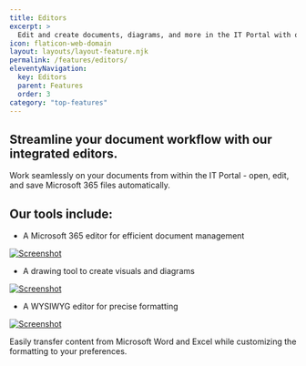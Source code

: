 ```yaml
---
title: Editors
excerpt: >
  Edit and create documents, diagrams, and more in the IT Portal with our powerful editors.
icon: flaticon-web-domain
layout: layouts/layout-feature.njk
permalink: /features/editors/
eleventyNavigation:
  key: Editors
  parent: Features
  order: 3
category: "top-features"
---
```


## Streamline your document workflow with our integrated editors.

Work seamlessly on your documents from within the  IT Portal - open, edit, and save Microsoft 365 files automatically. 

## Our tools include:

- A Microsoft 365 editor for efficient document management

<a href="https://youtu.be/8tnVN1Fy6iY"><img class="img-fluid" src="https://www.itportal.com/v4/images/office.gif?rID=6" alt="Screenshot"></a>

- A drawing tool to create visuals and diagrams

<a href="https://www.youtube.com/watch?v=utRC0zhmqaE"><img class="img-fluid" src="https://www.itportal.com/v4/images/drawing.png?rID=6" alt="Screenshot"></a>

- A WYSIWYG editor for precise formatting

<a href="https://www.froala.com/wysiwyg-editor"><img class="img-fluid mb-4" src="https://www.itportal.com/v4/images/froala-editor.gif?rID=6)" alt="Screenshot"></a>

Easily transfer content from Microsoft Word and Excel while customizing the formatting to your preferences.